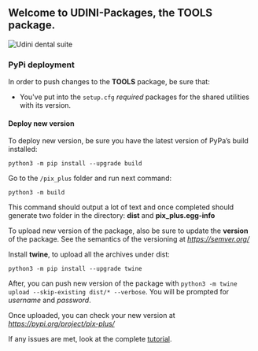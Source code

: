 
## Welcome to UDINI-Packages, the TOOLS package.
<img alt="Udini dental suite" src="https://www.udini.co/_next/image?url=%2Fsvg%2Fhome%2FudiniLogoWhiteBackground.svg&w=256&q=75">


### PyPi deployment

In order to push changes to the **TOOLS** package, be sure that:

- You've put into the `setup.cfg` *required* packages for the shared utilities with its version.



#### Deploy new version

To deploy new version, be sure you have the latest version of PyPa’s build installed:
```shell
python3 -m pip install --upgrade build
```


Go to the `/pix_plus` folder and run next command:
```shell
python3 -m build
```

This command should output a lot of text and once completed should generate two folder in the directory:
**dist** and **pix_plus.egg-info**

To upload new version of the package, also be sure to update the **version** of the package. See the semantics of the versioning at *https://semver.org/*

Install **twine**, to upload all the archives under dist:
```shell
python3 -m pip install --upgrade twine
```

After, you can push new version of the package with `python3 -m twine upload --skip-existing dist/* --verbose`. You will be prompted for *username* and *password*. 

Once uploaded, you can check your new version at *https://pypi.org/project/pix-plus/*

If any issues are met, look at the complete [tutorial](https://packaging.python.org/en/latest/tutorials/packaging-projects/).
